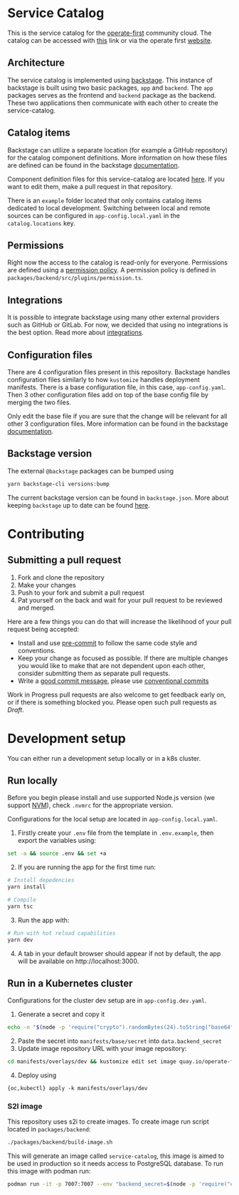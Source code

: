 # Service Catalog

This is the service catalog for the [operate-first](https://github.com/operate-first) community cloud. The catalog can be accessed with [this](https://service-catalog.operate-first.cloud) link or via the operate first [website](https://www.operate-first.cloud).

## Architecture

The service catalog is implemented using [backstage](https://backstage.io/). This instance of backstage is built using two basic packages, `app` and `backend`. The `app` packages serves as the frontend and `backend` package as the backend. These two applications then communicate with each other to create the service-catalog.

## Catalog items

Backstage can utilize a separate location (for example a GitHub repository) for the catalog component definitions. More information on how these files are defined can be found in the backstage [documentation](https://backstage.io/docs/features/software-catalog/descriptor-format).

Component definition files for this service-catalog are located [here](https://github.com/operate-first/apps/tree/master/service-catalog). If you want to edit them, make a pull request in that repository.

There is an `example` folder located that only contains catalog items dedicated to local development. Switching between local and remote sources can be configured in `app-config.local.yaml` in the `catalog.locations` key.

## Permissions

Right now the access to the catalog is read-only for everyone. Permissions are defined using a [permission policy](https://backstage.io/docs/permissions/writing-a-policy). A permission policy is defined in `packages/backend/src/plugins/permission.ts`.

## Integrations

It is possible to integrate backstage using many other external providers such as GitHub or GitLab. For now, we decided that using no integrations is the best option. Read more about [integrations](https://backstage.io/docs/integrations/).

## Configuration files

There are 4 configuration files present in this repository. Backstage handles configuration files similarly to how `kustomize` handles deployment manifests. There is a base configuration file, in this case, `app-config.yaml`. Then 3 other configuration files add on top of the base config file by merging the two files.

Only edit the base file if you are sure that the change will be relevant for all other 3 configuration files. More information can be found in the backstage [documentation](https://backstage.io/docs/conf/).

## Backstage version
The external `@backstage` packages can be bumped using
```sh
yarn backstage-cli versions:bump
```
The current backstage version can be found in `backstage.json`. More about keeping `backstage` up to date can be found [here](https://backstage.io/docs/getting-started/keeping-backstage-updated).

# Contributing

## Submitting a pull request

1. Fork and clone the repository
2. Make your changes
3. Push to your fork and submit a pull request
4. Pat yourself on the back and wait for your pull request to be reviewed and merged.

Here are a few things you can do that will increase the likelihood of your pull request being accepted:

- Install and use [pre-commit](https://pre-commit.com/) to follow the same code style and conventions.
- Keep your change as focused as possible. If there are multiple changes you would like to make that are not dependent upon each other, consider submitting them as separate pull requests.
- Write a [good commit message](http://tbaggery.com/2008/04/19/a-note-about-git-commit-messages.html), please use [conventional commits](https://www.conventionalcommits.org/en/v1.0.0/)

Work in Progress pull requests are also welcome to get feedback early on, or if there is something blocked you. Please open such pull requests as *Draft*.

# Development setup

You can either run a development setup locally or in a k8s cluster.

## Run locally

Before you begin please install and use supported Node.js version (we support [NVM](https://github.com/nvm-sh/nvm)), check `.nvmrc` for the appropriate version.

Configurations for the local setup are located in `app-config.local.yaml`.

1. Firstly create your `.env` file from the template in `.env.example`, then export the variables using:
```sh
set -a && source .env && set +a
```
2. If you are running the app for the first time run:
```sh
# Install depedencies
yarn install

# Compile
yarn tsc
```
3. Run the app with:
```sh
# Run with hot reload capabilities
yarn dev
```
4. A tab in your default browser should appear if not by default, the app will be available on http://localhost:3000.

## Run in a Kubernetes cluster
Configurations for the cluster dev setup are in `app-config.dev.yaml`.
1. Generate a secret and copy it
```sh
echo -n "$(node -p 'require("crypto").randomBytes(24).toString("base64")')" | base64
```
2. Paste the secret into `manifests/base/secret` into `data.backend_secret`
3. Update image repository URL with your image repository:
```sh
cd manifests/overlays/dev && kustomize edit set image quay.io/operate-first/service-catalog=<your url>
```
4. Deploy using
```
{oc,kubectl} apply -k manifests/overlays/dev
```

### S2I image
This repository uses s2i to create images. To create image run script located in `packages/backend`:
```sh
./packages/backend/build-image.sh
```
This will generate an image called `service-catalog`, this image is aimed to be used in production so it needs access to PostgreSQL database. To run this image with podman run:
```sh
podman run -it -p 7007:7007 --env "backend_secret=$(node -p 'require("crypto").randomBytes(24).toString("base64")')" service-catalog:latest
```
